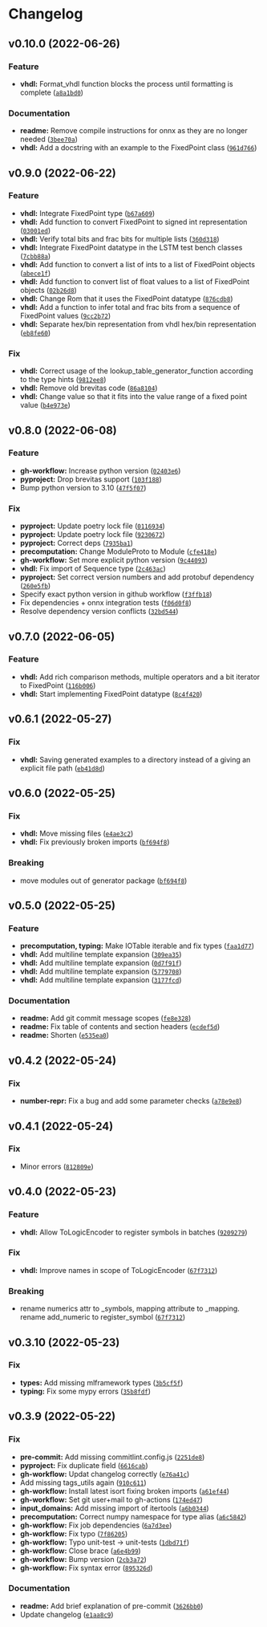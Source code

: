 # Changelog

<!--next-version-placeholder-->

## v0.10.0 (2022-06-26)
### Feature
* **vhdl:** Format_vhdl function blocks the process until formatting is complete ([`a8a1bd0`](https://github.com/es-ude/elastic-ai.creator/commit/a8a1bd0e7a4db075d0cef4a9eb125a860a697719))

### Documentation
* **readme:** Remove compile instructions for onnx as they are no longer needed ([`3bee70a`](https://github.com/es-ude/elastic-ai.creator/commit/3bee70abe4185a0a6708ffc998bdc74004f90b8a))
* **vhdl:** Add a docstring with an example to the FixedPoint class ([`961d766`](https://github.com/es-ude/elastic-ai.creator/commit/961d76678d366730f57bbd69b43c38124c003bf7))

## v0.9.0 (2022-06-22)
### Feature
* **vhdl:** Integrate FixedPoint type ([`b67a609`](https://github.com/es-ude/elastic-ai.creator/commit/b67a6096023a51ff4882a8cdd03a7765884c8d93))
* **vhdl:** Add function to convert FixedPoint to signed int representation ([`03001ed`](https://github.com/es-ude/elastic-ai.creator/commit/03001ed608ac934e8bbdcdfa1acb2fc7c163a89a))
* **vhdl:** Verify total bits and frac bits for multiple lists ([`360d318`](https://github.com/es-ude/elastic-ai.creator/commit/360d318db0076d9077ceb94f3f7904d95e2b12f6))
* **vhdl:** Integrate FixedPoint datatype in the LSTM test bench classes ([`7cbb88a`](https://github.com/es-ude/elastic-ai.creator/commit/7cbb88a7f77728776e0e976dcc68505b4162f0cc))
* **vhdl:** Add function to convert a list of ints to a list of FixedPoint objects ([`abece1f`](https://github.com/es-ude/elastic-ai.creator/commit/abece1fd38af607c5f5734aeacd77a1743ff3411))
* **vhdl:** Add function to convert list of float values to a list of FixedPoint objects ([`02b26d8`](https://github.com/es-ude/elastic-ai.creator/commit/02b26d868cad2a5a5bed2350a2929cf362ccdca8))
* **vhdl:** Change Rom that it uses the FixedPoint datatype ([`876cdb8`](https://github.com/es-ude/elastic-ai.creator/commit/876cdb821ff0ac67ae2345c8a36e4a742cce0949))
* **vhdl:** Add a function to infer total and frac bits from a sequence of FixedPoint values ([`9cc2b72`](https://github.com/es-ude/elastic-ai.creator/commit/9cc2b721b147628b2abf524129eeaac8f68520d5))
* **vhdl:** Separate hex/bin representation from vhdl hex/bin representation ([`eb8fe60`](https://github.com/es-ude/elastic-ai.creator/commit/eb8fe60300ee7572500f9f9d11b62a9c5abff802))

### Fix
* **vhdl:** Correct usage of the lookup_table_generator_function according to the type hints ([`9812ee8`](https://github.com/es-ude/elastic-ai.creator/commit/9812ee85cd467e261af942b30493ac0e970ea5e4))
* **vhdl:** Remove old brevitas code ([`86a8104`](https://github.com/es-ude/elastic-ai.creator/commit/86a8104cb6049dc016a5c8da08a7d2abc011935b))
* **vhdl:** Change value so that it fits into the value range of a fixed point value ([`b4e973e`](https://github.com/es-ude/elastic-ai.creator/commit/b4e973ebb8a087351e07966821229f69dc345d79))

## v0.8.0 (2022-06-08)
### Feature
* **gh-workflow:** Increase python version ([`02403e6`](https://github.com/es-ude/elastic-ai.creator/commit/02403e6cb7d8c9acc4357d9649fd2ae0834030a0))
* **pyproject:** Drop brevitas support ([`103f188`](https://github.com/es-ude/elastic-ai.creator/commit/103f1882c8da81cdf114f10b1b76c2ce89a07cba))
* Bump python version to 3.10 ([`47f5f07`](https://github.com/es-ude/elastic-ai.creator/commit/47f5f0718460a966faaa937b2c6b016720434082))

### Fix
* **pyproject:** Update poetry lock file ([`0116934`](https://github.com/es-ude/elastic-ai.creator/commit/0116934b994c4e743b1be009172de0e07acd9182))
* **pyproject:** Update poetry lock file ([`9230672`](https://github.com/es-ude/elastic-ai.creator/commit/92306722dabe5c4196e79a7cbbebab1e75ac3e6d))
* **pyproject:** Correct deps ([`7935ba1`](https://github.com/es-ude/elastic-ai.creator/commit/7935ba19bcbda7e47ddbc358c12af3aa2a01df0a))
* **precomputation:** Change ModuleProto to Module ([`cfe418e`](https://github.com/es-ude/elastic-ai.creator/commit/cfe418e41889708a53c255a8a7abcd6f1648f8f2))
* **gh-workflow:** Set more explicit python version ([`9c44093`](https://github.com/es-ude/elastic-ai.creator/commit/9c44093c6cd41d05a2d178e6e113bd10f7b86016))
* **vhdl:** Fix import of Sequence type ([`2c463ac`](https://github.com/es-ude/elastic-ai.creator/commit/2c463acdbdae0ed7dc9fa99730f53db94deb7142))
* **pyproject:** Set correct version numbers and add protobuf dependency ([`260e5fb`](https://github.com/es-ude/elastic-ai.creator/commit/260e5fb31c425ad9ba2ec31f2fa292961fd28ffa))
* Specify exact python version in github workflow ([`f3ffb18`](https://github.com/es-ude/elastic-ai.creator/commit/f3ffb183e86b722cec5efb31e0937c4810542aef))
* Fix dependencies + onnx integration tests ([`f06d0f8`](https://github.com/es-ude/elastic-ai.creator/commit/f06d0f8436ca2a7ed3410aee4ad36df1cdad45c0))
* Resolve dependency version conflicts ([`32bd544`](https://github.com/es-ude/elastic-ai.creator/commit/32bd544b2e74b8b57497f3fd604deb5ed86ebb42))

## v0.7.0 (2022-06-05)
### Feature
* **vhdl:** Add rich comparison methods, multiple operators and a bit iterator to FixedPoint ([`116b006`](https://github.com/es-ude/elastic-ai.creator/commit/116b00647c05ef6854d3cbd1ab0f79c58f0c450d))
* **vhdl:** Start implementing FixedPoint datatype ([`8c4f420`](https://github.com/es-ude/elastic-ai.creator/commit/8c4f42097ff416f8e9056af430bda01a5bd42df5))

## v0.6.1 (2022-05-27)
### Fix
* **vhdl:** Saving generated examples to a directory instead of a giving an explicit file path ([`eb41d8d`](https://github.com/es-ude/elastic-ai.creator/commit/eb41d8db9af5171ac2826f41e98b5d85598b582d))

## v0.6.0 (2022-05-25)
### Fix
* **vhdl:** Move missing files ([`e4ae3c2`](https://github.com/es-ude/elastic-ai.creator/commit/e4ae3c2815a33b8f4f33c9578ab5cae0842277aa))
* **vhdl:** Fix previously broken imports ([`bf694f8`](https://github.com/es-ude/elastic-ai.creator/commit/bf694f80fbd3a5478d99e8ae6b198a9e363569c9))

### Breaking
* move modules out of generator package  ([`bf694f8`](https://github.com/es-ude/elastic-ai.creator/commit/bf694f80fbd3a5478d99e8ae6b198a9e363569c9))

## v0.5.0 (2022-05-25)
### Feature
* **precomputation, typing:** Make IOTable iterable and fix types ([`faa1d77`](https://github.com/es-ude/elastic-ai.creator/commit/faa1d7799bd6e8223cc4953170286d425255bb7b))
* **vhdl:** Add multiline template expansion ([`309ea35`](https://github.com/es-ude/elastic-ai.creator/commit/309ea350fae2b4e54bf06101aadc28e227d30cbb))
* **vhdl:** Add multiline template expansion ([`0d7f91f`](https://github.com/es-ude/elastic-ai.creator/commit/0d7f91f7347a5501eba02ad40499a5c0fdcce3bc))
* **vhdl:** Add multiline template expansion ([`5779708`](https://github.com/es-ude/elastic-ai.creator/commit/5779708c2de34d9c32a18af689b4b094d513ef8d))
* **vhdl:** Add multiline template expansion ([`3177fcd`](https://github.com/es-ude/elastic-ai.creator/commit/3177fcd4e5f1830608e9f6590b5af312bb74b7a9))

### Documentation
* **readme:** Add git commit message scopes ([`fe8e328`](https://github.com/es-ude/elastic-ai.creator/commit/fe8e328eda5a5f9e4cac886fcbfc9388f13d3d0f))
* **readme:** Fix table of contents and section headers ([`ecdef5d`](https://github.com/es-ude/elastic-ai.creator/commit/ecdef5da63c2c10e61a159c144c5c3707a5699e8))
* **readme:** Shorten ([`e535ea0`](https://github.com/es-ude/elastic-ai.creator/commit/e535ea0fd9d783f29ebb32d756077289d8baa8c9))

## v0.4.2 (2022-05-24)
### Fix
* **number-repr:** Fix a bug and add some parameter checks ([`a78e9e8`](https://github.com/es-ude/elastic-ai.creator/commit/a78e9e8f669c477d0629695f5c7c8ad8628f0522))

## v0.4.1 (2022-05-24)
### Fix
* Minor errors ([`812809e`](https://github.com/es-ude/elastic-ai.creator/commit/812809e1d0e706df3a0514b3503dc283ea12d7a4))

## v0.4.0 (2022-05-23)
### Feature
* **vhdl:** Allow ToLogicEncoder to register symbols in batches ([`9209279`](https://github.com/es-ude/elastic-ai.creator/commit/9209279debe651b653d2fee44533ccbdae945b32))

### Fix
* **vhdl:** Improve names in scope of ToLogicEncoder ([`67f7312`](https://github.com/es-ude/elastic-ai.creator/commit/67f73129faefe343e9fb5e84563d125b1d36bab6))

### Breaking
* rename numerics attr to _symbols, mapping attribute to _mapping. rename add_numeric to register_symbol  ([`67f7312`](https://github.com/es-ude/elastic-ai.creator/commit/67f73129faefe343e9fb5e84563d125b1d36bab6))

## v0.3.10 (2022-05-23)
### Fix
* **types:** Add missing mlframework types ([`3b5cf5f`](https://github.com/es-ude/elastic-ai.creator/commit/3b5cf5f8be829e109db363c25ecff76634f9d94f))
* **typing:** Fix some mypy errors ([`35b8fdf`](https://github.com/es-ude/elastic-ai.creator/commit/35b8fdf4cb0736770d9592f86499192e1e84d673))

## v0.3.9 (2022-05-22)
### Fix
* **pre-commit:** Add missing commitlint.config.js ([`2251de8`](https://github.com/es-ude/elastic-ai.creator/commit/2251de83f60823d21346aedcc2b2e9aac4c27458))
* **pyproject:** Fix duplicate field ([`6616cab`](https://github.com/es-ude/elastic-ai.creator/commit/6616cab3b0342f0b5d0b8bbdbbdf719de56d5631))
* **gh-workflow:** Updat changelog correctly ([`e76a41c`](https://github.com/es-ude/elastic-ai.creator/commit/e76a41cf55463cbc2a4ffa5b2b233d49695302b9))
* Add missing tags_utils again ([`910c611`](https://github.com/es-ude/elastic-ai.creator/commit/910c6116600b82e2c52c7d46896d92b63954d7c7))
* **gh-workflow:** Install latest isort fixing broken imports ([`a61ef44`](https://github.com/es-ude/elastic-ai.creator/commit/a61ef445672f913ec4ebc4cc8b46c2ef9099bec7))
* **gh-workflow:** Set git user+mail to gh-actions ([`174ed47`](https://github.com/es-ude/elastic-ai.creator/commit/174ed478b04b846912d6b0315f1143f24bc94524))
* **input_domains:** Add missing import of itertools ([`a6b0344`](https://github.com/es-ude/elastic-ai.creator/commit/a6b0344ac4b933112b19b8603358a0adc7274533))
* **precomputation:** Correct numpy namespace for type alias ([`a6c5842`](https://github.com/es-ude/elastic-ai.creator/commit/a6c5842920c00ae6e53e226650e0fbfe48aac44a))
* **gh-workflow:** Fix job dependencies ([`6a7d3ee`](https://github.com/es-ude/elastic-ai.creator/commit/6a7d3eeb975ca303aa30fce21bd29d14cf9982d3))
* **gh-workflow:** Fix typo ([`7f86205`](https://github.com/es-ude/elastic-ai.creator/commit/7f8620502ee544917db42ea12c7cb2eadbaef8cc))
* **gh-workflow:** Typo unit-test -> unit-tests ([`1dbd71f`](https://github.com/es-ude/elastic-ai.creator/commit/1dbd71f5f3dae489b4752a5f6fdf9d10e4251a73))
* **gh-workflow:** Close brace ([`a6e4b99`](https://github.com/es-ude/elastic-ai.creator/commit/a6e4b999dadd163881fa96d03977c9c392a9267b))
* **gh-workflow:** Bump version ([`2cb3a72`](https://github.com/es-ude/elastic-ai.creator/commit/2cb3a72b2aa9a86c0b4da71e3d7bff962a5728f6))
* **gh-workflow:** Fix syntax error ([`895326d`](https://github.com/es-ude/elastic-ai.creator/commit/895326d67eb7ba1bb866a45c8b149778c93dc043))

### Documentation
* **readme:** Add brief explanation of pre-commit ([`3626bb0`](https://github.com/es-ude/elastic-ai.creator/commit/3626bb07cc1c8600b193bc380ae8275116ebaba8))
* Update changelog ([`e1aa8c9`](https://github.com/es-ude/elastic-ai.creator/commit/e1aa8c93554fc15c25a586b8e89eecda6dc03514))
